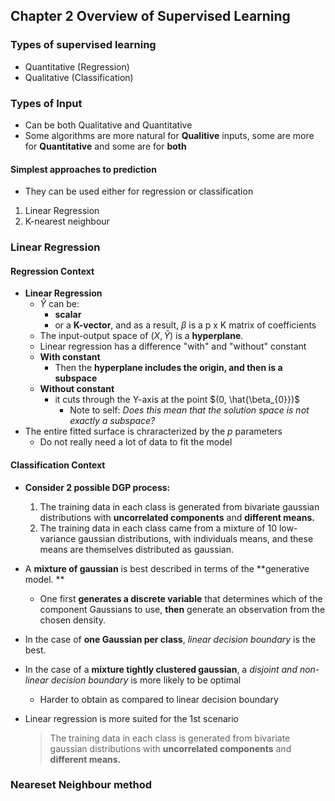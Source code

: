 
## Chapter 2 Overview of Supervised Learning

### Types of supervised learning
- Quantitative (Regression)
- Qualitative (Classification)

### Types of Input
- Can be both Qualitative and Quantitative
- Some algorithms are more natural for **Qualitive** inputs, some are more for **Quantitative** and some are for **both**

#### Simplest approaches to prediction
- They can be used either for regression or classification
1) Linear Regression
2) K-nearest neighbour

### Linear Regression
#### Regression Context
- **Linear Regression**
  - $\hat{Y}$ can be:
    -  **scalar** 
    -  or a **K-vector**, and as a result, $\beta$ is a p x K matrix of coefficients 
  - The input-output space of $(X, \hat{Y})$ is a **hyperplane**.
  - Linear regression has a difference "with" and  "without" constant
  - **With constant**
     - Then the **hyperplane includes the origin, and then is a subspace**
  - **Without constant**
    -  it cuts through the Y-axis at the point $(0, \hat{\beta_{0}})$
       -  Note to self: *Does this mean that the solution space is not exactly a subspace?*
 - The entire fitted surface is chraracterized by the $p$ parameters
   - Do not really need a lot of data to fit the model

#### Classification Context
- **Consider 2 possible DGP process:**
  1) The training data in each class is generated from bivariate gaussian distributions with **uncorrelated components** and **different means.**
  2)  The training data in each class came from a mixture of 10 low-variance gaussian distributions, with individuals means, and these means are themselves distributed as gaussian.

- A **mixture of gaussian** is best described in terms of the **generative model. **
  - One first **generates a discrete variable** that determines which of the component Gaussians to use, **then** generate an observation from the chosen density. 
- In the case of **one Gaussian per class**, *linear decision boundary* is the best.
- In the case of a **mixture tightly clustered gaussian**, a *disjoint and non-linear decision boundary* is more likely to be optimal
  - Harder to obtain as compared to linear decision boundary

- Linear regression is more suited for the 1st scenario
  > The training data in each class is generated from bivariate gaussian distributions with **uncorrelated components** and **different means.**
### Neareset Neighbour method














